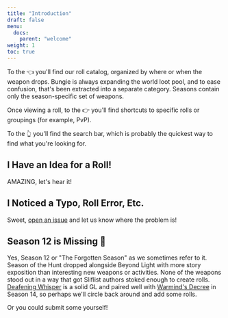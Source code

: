 ```yaml
---
title: "Introduction"
draft: false
menu:
  docs:
    parent: "welcome"
weight: 1
toc: true
---
```


To the 👈 you'll find our roll catalog, organized by where or when the weapon drops. Bungie is always expanding the world loot pool, and to ease confusion, that's been extracted into a separate category. Seasons contain only the season-specific set of weapons.

Once viewing a roll, to the 👉 you'll find shortcuts to specific rolls or groupings (for example, PvP).

To the 👆 you'll find the search bar, which is probably the quickest way to find what you're looking for.

## I Have an Idea for a Roll!

AMAZING, let's hear it!

## I Noticed a Typo, Roll Error, Etc.

Sweet, [open an issue](https://github.com/rslifka/sliflist/issues) and let us know where the problem is!

## Season 12 is Missing 🐥

Yes, Season 12 or "The Forgotten Season" as we sometimes refer to it. Season of the Hunt dropped alongside Beyond Light with more story exposition than interesting new weapons or activities. None of the weapons stood out in a way that got Sliflist authors stoked enough to create rolls. [Deafening Whisper](https://d2gunsmith.com/w/981718087) is a solid GL and paired well with [Warmind's Decree](https://www.light.gg/db/items/282898303/warminds-decree/) in Season 14, so perhaps we'll circle back around and add some rolls.

Or you could submit some yourself!
